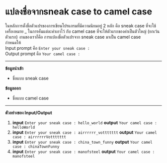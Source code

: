 # แปลงชื่อจากsneak case to camel case
ในหลักการตั้งชื่อตัวแปรของการเขียนโปรแกรมที่มีความนิยมอยู่ 2 หลัก คือ  sneak case ที่จะใช้เครื่องหมาย _  ในการคั่นแต่ละคำเอาไว้ กับ camel case ที่จะให้ตัวแรกของคำเป็นตัวใหญ่ (ยกเว้นตัวแรก) งานของเราก็คือ การแปลงชื่อตัวแปรจาก sneak case มาเป็น camel case   
กำหนดให้    
Input prompt คือ `Enter your sneak case : `     
Output prompt คือ `Your camel case :  `



---

**ข้อมูลนำเข้า**
*   ชื่อแบบ sneak case

**ข้อมูลออก**
*   ชื่อแบบ camel case

---

**ตัวอย่างของ Input/Output**

1.  **input** `Enter your sneak case : hello_world` 	   	  **output** `Your camel case : helloWorld`
2.  **input** `Enter your sneak case : airrrrrr_vottttttt`  	   	**output** `Your camel case : airrrrrrVottttttt`
3.  **input** `Enter your sneak case : china_town_funny` 				**output** `Your camel case : chinaTownFunny`
4.  **input** `Enter your sneak case : manofsteel` 	**output** `Your camel case : manofsteel`